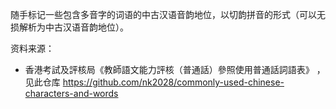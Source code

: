 随手标记一些包含多音字的词语的中古汉语音韵地位，以切韵拼音的形式（可以无损解析为中古汉语音韵地位）。

资料来源：

- 香港考試及評核局《教師語文能力評核（普通話）參照使用普通話詞語表》 ，见此仓库 https://github.com/nk2028/commonly-used-chinese-characters-and-words
